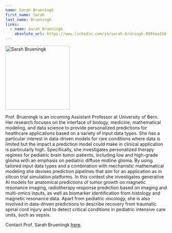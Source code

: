 ```yaml
---
name: Sarah Brueningk
first_name: Sarah
last_name: Brueningk
links:
  - name: Sarah Brueningk
    absolute_url: https://www.linkedin.com/in/sarah-brüningk-9884aa158
---
```


<img src="/bart25/assets/images/sbrueningk.jpeg" alt="Sarah Brueningk" width="200"/>

Prof. Brueningk is an incoming Assistant Professor at University of Bern. Her research focuses on the interface of biology, medicine, mathematical modeling, and data science to provide personalized predictions for healthcare applications based on a variety of input data types. She has a particular interest in data-driven models for rare conditions where data is limited but the impact a prediction model could make in clinical application is particularly high. Specifically, she investigates personalized therapy regimes for pediatric brain tumor patients, including low and high-grade glioma with an emphasis on pediatric diffuse midline glioma. By using tailored input data types and a combination with mechanistic mathematical modeling she devises prediction pipelines that aim for an application as in silicon trial simulation platforms. In this context she investigates generative AI models for anatomical predictions of tumor growth on magnetic resonance imaging, radiotherapy response prediction based on imaging and multi-omics inputs, as well as biomarker identification from histology and magnetic resonance data. Apart from pediatric oncology, she is also involved in data-driven predictions to describe recovery from traumatic spinal cord injury and to detect critical conditions in pediatric intensive care units, such as sepsis. 

Contact Prof. Sarah Brueningk [here](mailto:sarah.brueningk@ethz.ch).